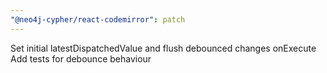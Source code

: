 ```yaml
---
"@neo4j-cypher/react-codemirror": patch
---
```


Set initial latestDispatchedValue and flush debounced changes onExecute
Add tests for debounce behaviour
